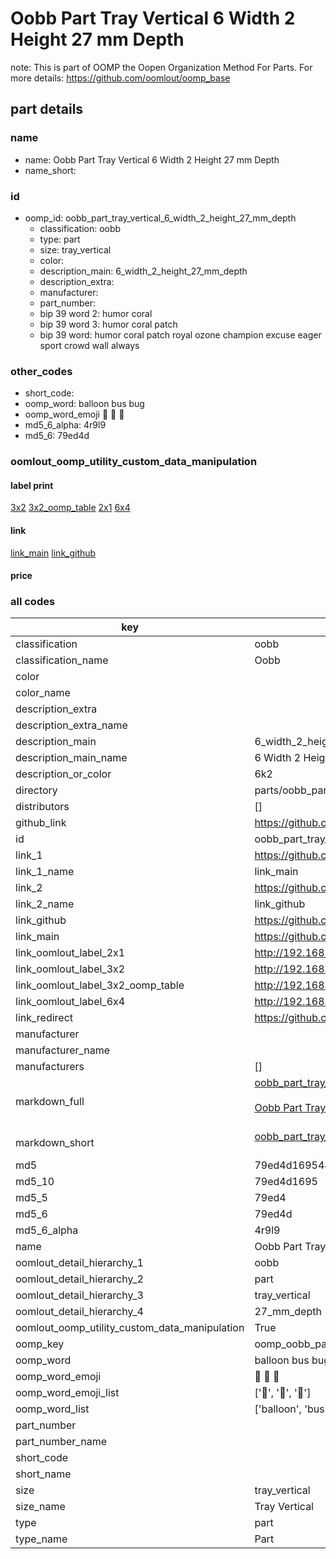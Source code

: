 # Oobb Part Tray Vertical 6 Width 2 Height 27 mm Depth  

note: This is part of OOMP the Oopen Organization Method For Parts. For more details: https://github.com/oomlout/oomp_base

##  part details
  







### name
* name: Oobb Part Tray Vertical 6 Width 2 Height 27 mm Depth
* name_short: 
### id
* oomp_id: oobb_part_tray_vertical_6_width_2_height_27_mm_depth
  * classification: oobb
  * type: part
  * size: tray_vertical
  * color: 
  * description_main: 6_width_2_height_27_mm_depth
  * description_extra: 
  * manufacturer: 
  * part_number: 
  * bip 39 word 2: humor coral
  * bip 39 word 3: humor coral patch
  * bip 39 word: humor coral patch royal ozone champion excuse eager sport crowd wall always

### other_codes
* short_code: 
* oomp_word: balloon bus bug
* oomp_word_emoji :balloon: :bus: :bug:
* md5_6_alpha: 4r9l9
* md5_6: 79ed4d






### oomlout_oomp_utility_custom_data_manipulation
#### label print
[3x2](http://192.168.1.245:1112/?label=oomp%204r9l9)
[3x2_oomp_table](http://192.168.1.108:1112/?label=oomp%204r9l9)
[2x1](http://192.168.1.242:1112/?label=oomp%204r9l9)
[6x4](http://192.168.1.55:1112/?label=oomp%204r9l9)    

#### link

[link_main](https://github.com/oomlout/oomlout_oomp_version_1_messy/tree/main/parts/oobb_part_tray_vertical_6_width_2_height_27_mm_depth) [link_github](https://github.com/oomlout/oomlout_oomp_version_1_messy/tree/main/parts/oobb_part_tray_vertical_6_width_2_height_27_mm_depth)                             

#### price







### all codes 
| key | value |  
| --- | --- |  
| classification | oobb |  
| classification_name | Oobb |  
| color |  |  
| color_name |  |  
| description_extra |  |  
| description_extra_name |  |  
| description_main | 6_width_2_height_27_mm_depth |  
| description_main_name | 6 Width 2 Height 27 mm Depth |  
| description_or_color | 6k2 |  
| directory | parts/oobb_part_tray_vertical_6_width_2_height_27_mm_depth |  
| distributors | [] |  
| github_link | https://github.com/oomlout/oomlout_oomp_part_src/tree/main/parts/oobb_part_tray_vertical_6_width_2_height_27_mm_depth |  
| id | oobb_part_tray_vertical_6_width_2_height_27_mm_depth |  
| link_1 | https://github.com/oomlout/oomlout_oomp_version_1_messy/tree/main/parts/oobb_part_tray_vertical_6_width_2_height_27_mm_depth |  
| link_1_name | link_main |  
| link_2 | https://github.com/oomlout/oomlout_oomp_version_1_messy/tree/main/parts/oobb_part_tray_vertical_6_width_2_height_27_mm_depth |  
| link_2_name | link_github |  
| link_github | https://github.com/oomlout/oomlout_oomp_version_1_messy/tree/main/parts/oobb_part_tray_vertical_6_width_2_height_27_mm_depth |  
| link_main | https://github.com/oomlout/oomlout_oomp_version_1_messy/tree/main/parts/oobb_part_tray_vertical_6_width_2_height_27_mm_depth |  
| link_oomlout_label_2x1 | http://192.168.1.242:1112/?label=oomp%204r9l9 |  
| link_oomlout_label_3x2 | http://192.168.1.245:1112/?label=oomp%204r9l9 |  
| link_oomlout_label_3x2_oomp_table | http://192.168.1.108:1112/?label=oomp%204r9l9 |  
| link_oomlout_label_6x4 | http://192.168.1.55:1112/?label=oomp%204r9l9 |  
| link_redirect | https://github.com/oomlout/oomlout_oomp_version_1_messy/tree/main/parts/oobb_part_tray_vertical_6_width_2_height_27_mm_depth |  
| manufacturer |  |  
| manufacturer_name |  |  
| manufacturers | [] |  
| markdown_full | [oobb_part_tray_vertical_6_width_2_height_27_mm_depth](none)<br>[](none)<br>[Oobb Part Tray Vertical 6 Width 2 Height 27 Mm Depth](none)<br><br> |  
| markdown_short | [oobb_part_tray_vertical_6_width_2_height_27_mm_depth](none)<br><br> |  
| md5 | 79ed4d169544e9e0984f4bcb418c0b78 |  
| md5_10 | 79ed4d1695 |  
| md5_5 | 79ed4 |  
| md5_6 | 79ed4d |  
| md5_6_alpha | 4r9l9 |  
| name | Oobb Part Tray Vertical 6 Width 2 Height 27 mm Depth |  
| oomlout_detail_hierarchy_1 | oobb |  
| oomlout_detail_hierarchy_2 | part |  
| oomlout_detail_hierarchy_3 | tray_vertical |  
| oomlout_detail_hierarchy_4 | 27_mm_depth |  
| oomlout_oomp_utility_custom_data_manipulation | True |  
| oomp_key | oomp_oobb_part_tray_vertical_6_width_2_height_27_mm_depth |  
| oomp_word | balloon bus bug |  
| oomp_word_emoji | :balloon: :bus: :bug: |  
| oomp_word_emoji_list | [':balloon:', ':bus:', ':bug:'] |  
| oomp_word_list | ['balloon', 'bus', 'bug'] |  
| part_number |  |  
| part_number_name |  |  
| short_code |  |  
| short_name |  |  
| size | tray_vertical |  
| size_name | Tray Vertical |  
| type | part |  
| type_name | Part |  
